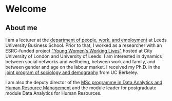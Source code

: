 
<!--permalink: /
author_profile: true
 redirect_from: 
   - /about/
   - /about.html
-->
# Welcome
## About me
 


I am a lecturer at the [department of people, work, and employment](https://business.leeds.ac.uk/departments-people-work-employment) at Leeds University Business School.
Prior to that, I worked as a researcher with an ESRC-funded project ["Young Women's Working Lives"](https://ywworking.co.uk/) hosted at City University of London and University of Leeds. 
I am interested in dynamics between social networks and wellbeing, between work and family, and between gender and age on the labour market. I received my Ph.D. in the [joint program of sociology and demography](https://grad.berkeley.edu/program/sociology-demography/) from UC Berkeley.

I am also the deputy director of the [MSc programme in Data Analytics and Human Resource Management](https://courses.leeds.ac.uk/i693/data-analytics-and-human-resource-management-msc) and the module leader for postgraduate module Data Analytics for Human Resources. 

